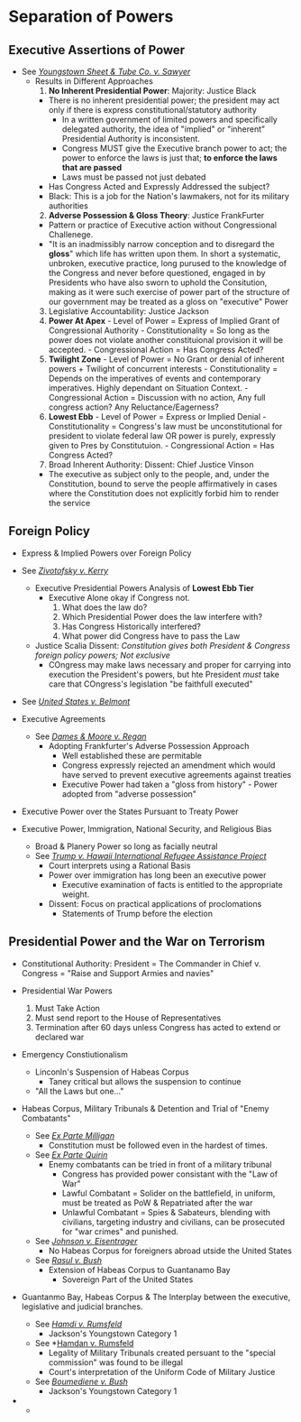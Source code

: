 # Separation of Powers

## Executive Assertions of Power
- See *[Youngstown Sheet & Tube Co. v. Sawyer](Link)*
  - Results in Different Approaches
    1. **No Inherent Presidential Power**: Majority: Justice Black
      - There is no inherent presidential power; the president may act only if there is express constitutional/statutory authority
        - In a written government of limited powers and specifically delegated authority, the idea of "implied" or "inherent" Presidential Authority is inconsistent.
        - Congress MUST give the Executive branch power to act; the power to enforce the laws is just that; **to enforce the laws that are passed**
        - Laws must be passed not just debated
      - Has Congress Acted and Expressly Addressed the subject?
      - Black: This is a job for the Nation's lawmakers, not for its military authorities
    2. **Adverse Possession & Gloss Theory**: Justice FrankFurter
      - Pattern or practice of Executive action without Congressional Challenege.
      - "It is an inadmissibly narrow conception and to disregard the **gloss**" which life has written upon them. In short a systematic, unbroken, executive practice, long purused to the knowledge of the Congress and never before questioned, engaged in by Presidents who have also sworn to uphold the Consitution, making as it were such exercise of power part of the structure of our government may be treated as a gloss on "executive" Power
    3. Legislative Accountability: Justice Jackson
      1. **Power At Apex**
        - Level of Power = Express of Implied Grant of Congressional Authority
        - Constitutionality = So long as the power does not violate another constituional provision it will be accepted.
        - Congressional Action = Has Congress Acted?
      2. **Twilight Zone**
        - Level of Power = No Grant or denial of inherent powers + Twilight of concurrent interests
        - Constitutionality = Depends on the imperatives of events and contemporary imperatives. Highly dependant on Situation Context.
        - Congressional Action = Discussion with no action, Any full congress action? Any Reluctance/Eagerness?
      3. **Lowest Ebb**
        - Level of Power = Express or Implied Denial
        - Constitutionality = Congress's law must be unconstitutional for president to violate federal law OR power is purely, expressly given to Pres by Constitutuion.
        - Congressional Action = Has Congress Acted?
    4. Broad Inherent Authority: Dissent: Chief Justice Vinson
      - The executive as  subject  only  to  the  people,  and,  under the Constitution, bound to serve the people affirmatively in cases where the Constitution does not explicitly forbid him to render the service

## Foreign Policy
- Express & Implied Powers over Foreign Policy
- See *[Zivotofsky v. Kerry](Link)*
  - Executive Presidential Powers Analysis of **Lowest Ebb Tier**
    - Executive Alone okay if Congress not.
      1. What does the law do?
      2. Which Presidential Power does the law interfere with?
      3. Has Congress Historically interfered?
      4. What power did Congress have to pass the Law
  - Justice Scalia Dissent: *Constitution gives both President & Congress foreign policy powers; Not exclusive*
    - COngress may make laws necessary and proper for carrying into execution the President's powers, but hte President *must* take care that COngress's legislation "be faithfull executed"
- See *[United States v. Belmont](Link)*
- Executive Agreements
  - See *[Dames & Moore v. Regan](Link)*
    - Adopting Frankfurter's Adverse Possession Approach
      - Well established these are permitable
      - Congress expressly rejected an amendment which would have served to prevent executive agreements against treaties
      - Executive Power had taken a "gloss from history" - Power adopted from "adverse possession"
- Executive Power over the States Pursuant to Treaty Power


- Executive Power, Immigration, National Security, and Religious Bias
  - Broad & Planery Power so long as facially neutral
  - See *[Trump v. Hawaii International Refugee Assistance Project](link)*
    - Court interprets using a Rational Basis
    - Power over immigration has long been an executive power
      - Executive examination of facts is entitled to the appropriate weight.
    - Dissent: Focus on practical applications of proclomations
      - Statements of Trump before the election

## Presidential Power and the War on Terrorism
- Constitutional Authority: President = The Commander in Chief v. Congress = "Raise and Support Armies and navies"

- Presidential War Powers
  1. Must Take Action
  2. Must send report to the House of Representatives
  3. Termination after 60 days unless Congress has acted to extend or declared war

- Emergency Constiutionalism
  - Linconln's Suspension of Habeas Corpus
    - Taney critical but allows the suspension to continue
  - "All the Laws but one..."
- Habeas Corpus, Military Tribunals & Detention and Trial of "Enemy Combatants"
  - See *[Ex Parte Milligan](Link)*
    - Constitution must be followed even in the hardest of times.
  - See *[Ex Parte Quirin](Link)*
    - Enemy combatants can be tried in front of a military tribunal
      - Congress has provided power consistant with the "Law of War"
      - Lawful Combatant = Solider on the battlefield, in uniform, must be treated as PoW & Repatriated after the war
      - Unlawful Combatant = Spies & Sabateurs, blending with civilians, targeting industry and civilians, can be prosecuted for "war crimes" and punished.
  - See *[Johnson v. Eisentrager](Link)*
    - No Habeas Corpus for foreigners abroad utside the United States
  - See *[Rasul v. Bush](Link)*
    - Extension of Habeas Corpus to Guantanamo Bay
      - Sovereign Part of the United States
- Guantanmo Bay, Habeas Corpus & The Interplay between the executive, legislative and judicial branches.
  - See *[Hamdi v. Rumsfeld](link)*
    - Jackson's Youngstown Category 1
  - See *[Hamdan v. Rumsfeld](Link*)
    - Legality of Military Tribunals created persuant to the "special commission" was found to be illegal
    - Court's interpretation of the Uniform Code of Military Justice
  - See *[Boumediene v. Bush](Link)*
    - Jackson's Youngstown Category 1
-
  -
